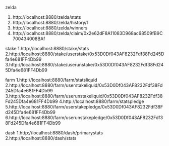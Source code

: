 zelda 
1. http://localhost:8880/zelda/stats
2. http://localhost:8880/zelda/history/1
3. http://localhost:8880/zelda/winners
4. http://localhost:8880/zelda/claim/0x2e62dF8A11083D968ac68509fB9C700434008BAf

stake
1.http://localhost:8880/stake/stats
2.http://localhost:8880/stake/userstake/0x53D0Df043AF8232Fdf38Fd245Dfa4e681FF4Db99
3.http://localhost:8880/stake/userunstake/0x53D0Df043AF8232Fdf38Fd245Dfa4e681FF4Db99

farm
1.http://localhost:8880/farm/statsliquid
2.http://localhost:8880/farm/userstakeliquid/0x53D0Df043AF8232Fdf38Fd245Dfa4e681FF4Db99
3.http://localhost:8880/farm/userunstakeliquid/0x53D0Df043AF8232Fdf38Fd245Dfa4e681FF4Db99
4.http://localhost:8880/farm/statspledge
5.http://localhost:8880/farm/userstakepledge/0x53D0Df043AF8232Fdf38Fd245Dfa4e681FF4Db99
6.http://localhost:8880/farm/userunstakepledge/0x53D0Df043AF8232Fdf38Fd245Dfa4e681FF4Db99

dash
1.http://localhost:8880/dash/primarystats
2.http://localhost:8880/dash/stats